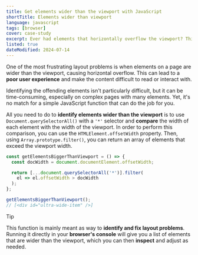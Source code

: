```yaml
---
title: Get elements wider than the viewport with JavaScript
shortTitle: Elements wider than viewport
language: javascript
tags: [browser]
cover: case-study
excerpt: Ever had elements that horizontally overflow the viewport? This JavaScript function can help you identify them.
listed: true
dateModified: 2024-07-14
---
```


One of the most frustrating layout problems is when elements on a page are wider than the viewport, causing horizontal overflow. This can lead to a **poor user experience** and make the content difficult to read or interact with.

Identifying the offending elements isn't particularly difficult, but it can be time-consuming, especially on complex pages with many elements. Yet, it's no match for a simple JavaScript function that can do the job for you.

All you need to do to **identify elements wider than the viewport** is to use `Document.querySelectorAll()` with a `'*'` selector and **compare** the width of each element with the width of the viewport. In order to perform this comparison, you can use the `HTMLElement.offsetWidth` property. Then, using `Array.prototype.filter()`, you can return an array of elements that exceed the viewport width.

```js
const getElementsBiggerThanViewport = () => {
  const docWidth = document.documentElement.offsetWidth;

  return [...document.querySelectorAll('*')].filter(
    el => el.offsetWidth > docWidth
  );
};

getElementsBiggerThanViewport();
// [<div id="ultra-wide-item" />]
```

> [!TIP]
>
> This function is mainly meant as way to **identify and fix layout problems**. Running it directly in your **browser's console** will give you a list of elements that are wider than the viewport, which you can then **inspect** and adjust as needed.
